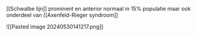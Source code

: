 [[Schwalbe lijn]] prominent en anterior
normaal in 15% populatie maar ook onderdeel van [[Axenfeld-Rieger syndroom]]

![[Pasted image 20240530141217.png]]